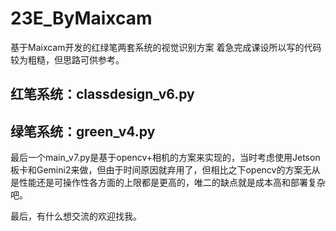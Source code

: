 ﻿# 23E_ByMaixcam
基于Maixcam开发的红绿笔两套系统的视觉识别方案
着急完成课设所以写的代码较为粗糙，但思路可供参考。

## 红笔系统：classdesign_v6.py
## 绿笔系统：green_v4.py

最后一个main_v7.py是基于opencv+相机的方案来实现的，当时考虑使用Jetson板卡和Gemini2来做，但由于时间原因就弃用了，但相比之下opencv的方案无从是性能还是可操作性各方面的上限都是更高的，唯二的缺点就是成本高和部署复杂吧。

最后，有什么想交流的欢迎找我。
